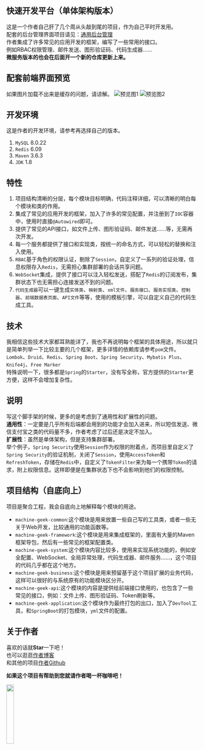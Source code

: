 ## 快速开发平台（单体架构版本）
这是一个作者自己肝了几个周从头敲到尾的项目，作为自己平时开发用。  
配套的后台管理界面项目请见：[通用后台管理](https://github.com/QQ794763733/common-backend)  
作者集成了许多常见的应用开发的框架，编写了一些常用的接口。    
例如RBAC权限管理、邮件发送、图形验证码、代码生成器……  
**微服务版本的也会在后面开一个新的仓库更新上来。**
## 配套前端界面预览
如果图片加载不出来是缓存的问题，请谅解。
![预览图1](https://store.machine-geek.cn/0042.png)
![预览图2](https://store.machine-geek.cn/0043.png)
## 开发环境
这是作者的开发环境，请参考再选择自己的版本。
1. `MySQL` 8.0.22
2. `Redis` 6.09
3. `Maven` 3.6.3
4. `JDK` 1.8
## 特性
1. 项目结构清晰的分层，每个模块目标明确，代码注释详细，可以清晰的明白每个模块和类的作用。
2. 集成了常见的应用开发的框架，加入了许多的常见配置，并注册到了`IOC`容器中，使用时直接`@Autowired`即可。
3. 提供了常见的API接口，如文件上传、图形验证码、邮件发送……等，无需再次开发。
4. 每一个服务都提供了接口和实现类，按统一的命名方式，可以轻松的替换和注入使用。
5. `RBAC`基于角色的权限认证，剔除了`Session`，自定义了一系列的验证处理，信息权限存入`Redis`，无需担心集群部署的会话共享问题。
6. `WebSocket`集成，提供了接口可以注入轻松发送，搭配了`Redis`的订阅发布，集群状态下也无需担心连接发送不到的问题。
7. `代码生成器`可以一键生成`实体类`、`映射类`、`xml文件`、`服务接口`、`服务实现类`、`控制器`、`前端数据表页面`、`API文件`等等，使用的模板引擎，可以自定义自己的代码生成工具。
## 技术
我相信这些技术大家都耳熟能详了，我也不再说明每个框架的具体用途，所以就只是简单列举一下比较主要的几个框架，更多详情的依赖库请参考`pom`文件。  
`Lombok`、`Druid`、`Redis`、`Spring Boot`、`Spring Security`、`Mybatis Plus`、`Knife4j`、`Free Marker`  
特殊说明一下，很多都是`Spring`的`Starter`，没有写全称，官方提供的`Starter`更方便，这样不会增加复杂性。
## 说明
写这个脚手架的时候，更多的是考虑到了通用性和扩展性的问题。  
**通用性**：一定要是几乎所有后端都会用到的功能才会加入进来，所以短信发送、微信支付宝之类的代码量不多，作者考虑了过后还是决定不加入。  
**扩展性**：虽然是单体架构，但是支持集群部署。  
举个例子，`Spring Security`使用`Session`作为权限的附着点，而项目里自定义了`Spring Security`的验证机制，关闭了`Session`，使用`AccessToken`和`RefreshToken`，存储在`Redis`中，自定义了`TokenFilter`来为每一个携带`Token`的请求，附上权限信息。这样即便是在集群状态下也不会影响到他们的权限控制。
## 项目结构（自底向上）
项目是聚合工程，我会自底向上地解释每个模块的用途。
* `machine-geek-common`:这个模块是用来放置一些自己写的工具类，或者一些无关于Web开发，比较通用的功能函数等。
* `machine-geek-framework`:这个模块是用来集成框架的，里面有大量的Maven框架导包，然后有一些常见的框架配置类。
* `machine-geek-system`:这个模块内容比较多，使用来实现系统功能的，例如安全配置、WebSocket、全局异常处理，代码生成器、邮件服务……，这个项目的代码几乎都在这个地方。
* `machine-geek-business`:这个模块是用来预留基于这个项目扩展的业务代码，这样可以很好的与系统原有的功能模块区分开。
* `machine-geek-api`:这个模块的内容是提供给前端接口使用的，也包含了一些常见的接口，例如：文件上传、图形验证码、Token刷新等。
* `machine-geek-application`:这个模块作为最终打包的出口，加入了`DevTool`工具，和`SpringBoot`的打包模块，`yml`文件的配置。

## 关于作者
喜欢的话就**Star**一下吧！  
也可以逛逛[作者博客](http://blog.machine-geek.cn/)  
和其他的项目[作者Github](https://github.com/QQ794763733)

**如果这个项目有帮助到您就请作者喝一杯咖啡吧！**

<img src="https://store.machine-geek.cn/0012.jpg" width="20%"/>